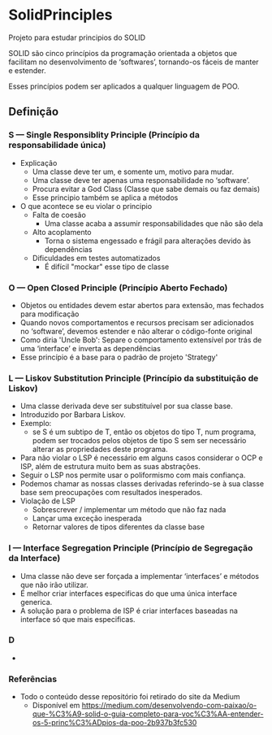 # SolidPrinciples
Projeto para estudar principios do SOLID

SOLID são cinco princípios da programação orientada a objetos que facilitam no desenvolvimento de ‘softwares’, tornando-os fáceis de manter e estender. 

Esses princípios podem ser aplicados a qualquer linguagem de POO.

## Definição

### S — Single Responsiblity Principle (Princípio da responsabilidade única)
- Explicação
  - Uma classe deve ter um, e somente um, motivo para mudar.
  - Uma classe deve ter apenas uma responsabilidade no ‘software’.
  - Procura evitar a God Class (Classe que sabe demais ou faz demais)
  - Esse principio também se aplica a métodos
- O que acontece se eu violar o principio
  - Falta de coesão
    - Uma classe acaba a assumir responsabilidades que não são dela
  - Alto acoplamento
    - Torna o sistema engessado e frágil para alterações devido às dependências
  - Dificuldades em testes automatizados
    - É difícil "mockar" esse tipo de classe 

### O — Open Closed Principle (Princípio Aberto Fechado)

- Objetos ou entidades devem estar abertos para extensão, mas fechados para modificação
- Quando novos comportamentos e recursos precisam ser adicionados no ‘software’, devemos estender e não alterar o código-fonte original
- Como diria 'Uncle Bob': Separe o comportamento extensível por trás de uma ‘interface’ e inverta as dependências
- Esse princípio é a base para o padrão de projeto 'Strategy'

### L — Liskov Substitution Principle (Princípio da substituição de Liskov)

- Uma classe derivada deve ser substituível por sua classe base.
- Introduzido por Barbara Liskov.
- Exemplo:
  - se S é um subtipo de T, então os objetos do tipo T, num programa, podem ser trocados pelos objetos de tipo S sem ser necessário alterar as propriedades deste programa.
- Para não violar o LSP é necessário em alguns casos considerar o OCP e ISP, além de estrutura muito bem as suas abstrações.
- Seguir o LSP nos permite usar o poliformismo com mais confiança.
- Podemos chamar as nossas classes derivadas referindo-se à sua classe base sem preocupações com resultados inesperados.
- Violação de LSP
  - Sobrescrever / implementar um método que não faz nada
  - Lançar uma exceção inesperada
  - Retornar valores de tipos diferentes da classe base

### I — Interface Segregation Principle (Princípio de Segregação da Interface)

- Uma classe não deve ser forçada a implementar ‘interfaces’ e métodos que não irão utilizar.
- É melhor criar interfaces especificas do que uma única interface generica.
- A solução para o problema de ISP é criar interfaces baseadas na interface só que mais especificas.

### D

-

### Referências

- Todo o conteúdo desse repositório foi retirado do site da Medium 
  - Disponível em https://medium.com/desenvolvendo-com-paixao/o-que-%C3%A9-solid-o-guia-completo-para-voc%C3%AA-entender-os-5-princ%C3%ADpios-da-poo-2b937b3fc530